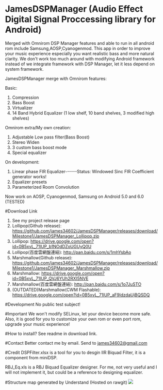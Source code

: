 # JamesDSPManager (Audio Effect Digital Signal Proccessing library for Android)
Merged with Omnirom DSP Manager features and able to run in all android rom include Samsung,AOSP,Cyanogenmod. 
This app in order to improve your music experience especially you want realistic bass and more natural clarity.
We don't work too much around with modifying Android framework instead of we integrate framework with DSP Manager, let it less depend on system framework.

JamesDSPManager merge with Omnirom features: 

Basic:

1. Compression
2. Bass Boost
3. Virtualizer
4. 14 Band Hybrid Equalizer (1 low shelf, 10 band shelves, 3 modified high shelves)

Omnirom extra/My own creation:

1. Adjustable Low pass filter(Bass Boost)
2. Stereo Widen
3. 3 custom bass boost mode
4. Special equalizer

On development:

1. Linear phase FIR Equalizer------Status: Windowed Sinc FIR Coefficient generator works!
2. Equalizer presets
3. Parameterized Room Convolution

Now work on AOSP, Cyanogenmod, Samsung on Android 5.0 and 6.0 (TESTED)

#Download Link
1. See my project release page
2. Lollipop(Github release): https://github.com/james34602/JamesDSPManager/releases/download/Milestone1/JamesDSPManager_Lollipop.zip
3. Lollipop: https://drive.google.com/open?id=0B5xvL_71lUP_b1NOdDZoUGUyQ0U
4. Lollipop(百度雲網盤連結): http://pan.baidu.com/s/1mhYsbAo
5. Marshmallow(Github release): https://github.com/james34602/JamesDSPManager/releases/download/Milestone1/JamesDSPManager_Marshmallow.zip
6. Marshmallow: https://drive.google.com/open?id=0B5xvL_71lUP_QVJ6YUh2RXI5NVE
7. Marshmallow(百度雲網盤連結): http://pan.baidu.com/s/1o7JuSTO
8. (OUTDATED)Marshmallow(CWM Flashable): https://drive.google.com/open?id=0B5xvL_71lUP_aF9IdzdaUjBQSDQ


#Development
No public test subject!

#Important
We won't modify SELinux, let your device become more safe.
Also, it is good for you to customize your own rom or even port rom, upgrade your music experience!

#How to install?
See readme in download link.

#Contact
Better contact me by email. Send to james34602@gmail.com

#Credit
DSPFilter.xlsx is a tool for you to desgin IIR Biquad Filter, it is a component from miniDSP.

RBJ_Eq.xls is a RBJ Biquad Equalizer designer. For me, not very useful and I will not implement it, but could be a reference to designing equalizer.

#Structure map generated by Understand (Hosted on rawgit)
<a><img src="https://rawgit.com/james34602/JamesDSPManager/master/libjamesdsp_StructureMap.svg"/></a>
